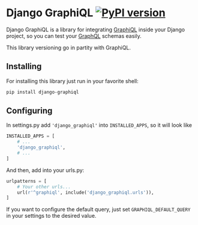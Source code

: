# Django GraphiQL [![PyPI version](https://badge.fury.io/py/django-graphiql.svg)](https://badge.fury.io/py/django-graphiql)

Django GraphiQL is a library for integrating [GraphiQL](https://github.com/graphql/graphiql) inside your Django project, so you can test your [GraphQL](https://github.com/graphql-python/graphql-core) schemas easily.

This library versioning go in partity with GraphiQL.

## Installing

For installing this library just run in your favorite shell:

```bash
pip install django-graphiql
```

## Configuring

In settings.py add `'django_graphiql'` into `INSTALLED_APPS`, so it will look like

```python
INSTALLED_APPS = [
    # ...
    'django_graphiql',
    # ...
]
```

And then, add into your urls.py:

```python
urlpatterns = [
    # Your other urls...
    url(r'^graphiql', include('django_graphiql.urls')),
]
```

If you want to configure the default query, just set `GRAPHIQL_DEFAULT_QUERY` in your settings
to the desired value.
